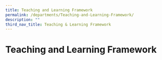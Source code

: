 ```yaml
---
title: Teaching and Learning Framework
permalink: /departments/Teaching-and-Learning-Framework/
description: ""
third_nav_title: Teaching & Learning Framework
---
```

# Teaching and Learning Framework